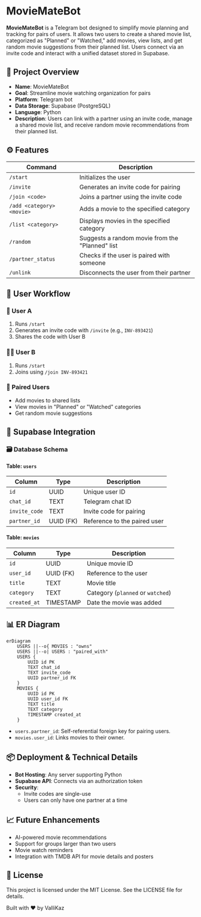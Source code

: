 # MovieMateBot

**MovieMateBot** is a Telegram bot designed to simplify movie planning and tracking for pairs of users. It allows two users to create a shared movie list, categorized as "Planned" or "Watched," add movies, view lists, and get random movie suggestions from their planned list. Users connect via an invite code and interact with a unified dataset stored in Supabase.

## 📘 Project Overview

- **Name**: MovieMateBot
- **Goal**: Streamline movie watching organization for pairs
- **Platform**: Telegram bot
- **Data Storage**: Supabase (PostgreSQL)
- **Language**: Python
- **Description**: Users can link with a partner using an invite code, manage a shared movie list, and receive random movie recommendations from their planned list.

## ⚙️ Features

| Command                          | Description                                      |
|----------------------------------|--------------------------------------------------|
| `/start`                         | Initializes the user                             |
| `/invite`                        | Generates an invite code for pairing             |
| `/join <code>`                   | Joins a partner using the invite code            |
| `/add <category> <movie>`        | Adds a movie to the specified category           |
| `/list <category>`               | Displays movies in the specified category        |
| `/random`                        | Suggests a random movie from the "Planned" list  |
| `/partner_status`                | Checks if the user is paired with someone        |
| `/unlink`                        | Disconnects the user from their partner          |

## 👣 User Workflow

### 🧍 User A
1. Runs `/start`
2. Generates an invite code with `/invite` (e.g., `INV-893421`)
3. Shares the code with User B

### 🧍‍♂️ User B
1. Runs `/start`
2. Joins using `/join INV-893421`

### 🎉 Paired Users
- Add movies to shared lists
- View movies in "Planned" or "Watched" categories
- Get random movie suggestions

## 💾 Supabase Integration

### 🗃️ Database Schema

#### Table: `users`
| Column          | Type        | Description                          |
|-----------------|-------------|--------------------------------------|
| `id`            | UUID        | Unique user ID                       |
| `chat_id`       | TEXT        | Telegram chat ID                     |
| `invite_code`   | TEXT        | Invite code for pairing              |
| `partner_id`     | UUID (FK)   | Reference to the paired user         |

#### Table: `movies`
| Column        | Type            | Description                          |
|---------------|-----------------|--------------------------------------|
| `id`          | UUID            | Unique movie ID                      |
| `user_id`     | UUID (FK)       | Reference to the user                |
| `title`       | TEXT            | Movie title                          |
| `category`    | TEXT            | Category (`planned` or `watched`)    |
| `created_at`  | TIMESTAMP       | Date the movie was added             |

## 📊 ER Diagram

```mermaid
erDiagram
    USERS ||--o{ MOVIES : "owns"
    USERS ||--o| USERS : "paired_with"
    USERS {
        UUID id PK
        TEXT chat_id
        TEXT invite_code
        UUID partner_id FK
    }
    MOVIES {
        UUID id PK
        UUID user_id FK
        TEXT title
        TEXT category
        TIMESTAMP created_at
    }
```

- `users.partner_id`: Self-referential foreign key for pairing users.
- `movies.user_id`: Links movies to their owner.

## 📦 Deployment & Technical Details

- **Bot Hosting**: Any server supporting Python
- **Supabase API**: Connects via an authorization token
- **Security**:
  - Invite codes are single-use
  - Users can only have one partner at a time

## 📈 Future Enhancements

- AI-powered movie recommendations
- Support for groups larger than two users
- Movie watch reminders
- Integration with TMDB API for movie details and posters

## 📜 License

This project is licensed under the MIT License. See the LICENSE file for details.

Built with ❤️ by ValliKaz